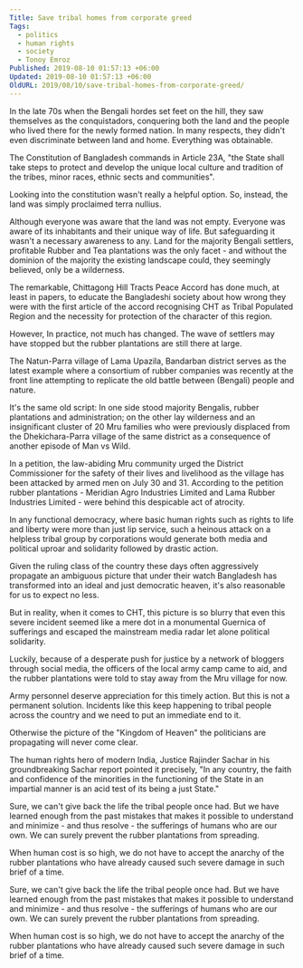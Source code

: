 ```yaml
---
Title: Save tribal homes from corporate greed
Tags:
  - politics
  - human rights
  - society
  - Tonoy Emroz
Published: 2019-08-10 01:57:13 +06:00
Updated: 2019-08-10 01:57:13 +06:00
OldURL: 2019/08/10/save-tribal-homes-from-corporate-greed/
---
```


<div>

In the late 70s when the Bengali hordes set feet on the hill, they saw themselves as the conquistadors, conquering both the land and the people who lived there for the newly formed nation. In many respects, they didn't even discriminate between land and home. Everything was obtainable.

The Constitution of Bangladesh commands in Article 23A, "the State shall take steps to protect and develop the unique local culture and tradition of the tribes, minor races, ethnic sects and communities".

Looking into the constitution wasn't really a helpful option. So, instead, the land was simply proclaimed terra nullius.

Although everyone was aware that the land was not empty. Everyone was aware of its inhabitants and their unique way of life. But safeguarding it wasn't a necessary awareness to any. Land for the majority Bengali settlers, profitable Rubber and Tea plantations was the only facet - and without the dominion of the majority the existing landscape could, they seemingly believed, only be a wilderness.

The remarkable, Chittagong Hill Tracts Peace Accord has done much, at least in papers, to educate the Bangladeshi society about how wrong they were with the first article of the accord recognising CHT as Tribal Populated Region and the necessity for protection of the character of this region.

However, In practice, not much has changed. The wave of settlers may have stopped but the rubber plantations are still there at large.

The Natun-Parra village of Lama Upazila, Bandarban district serves as the latest example where a consortium of rubber companies was recently at the front line attempting to replicate the old battle between (Bengali) people and nature.

It's the same old script: In one side stood majority Bengalis, rubber plantations and administration; on the other lay wilderness and an insignificant cluster of 20 Mru families who were previously displaced from the Dhekichara-Parra village of the same district as a consequence of another episode of Man vs Wild.

In a petition, the law-abiding Mru community urged the District Commissioner for the safety of their lives and livelihood as the village has been attacked by armed men on July 30 and 31. According to the petition rubber plantations - Meridian Agro Industries Limited and Lama Rubber Industries Limited - were behind this despicable act of atrocity.

In any functional democracy, where basic human rights such as rights to life and liberty were more than just lip service, such a heinous attack on a helpless tribal group by corporations would generate both media and political uproar and solidarity followed by drastic action.

Given the ruling class of the country these days often aggressively propagate an ambiguous picture that under their watch Bangladesh has transformed into an ideal and just democratic heaven, it's also reasonable for us to expect no less.

But in reality, when it comes to CHT, this picture is so blurry that even this severe incident seemed like a mere dot in a monumental Guernica of sufferings and escaped the mainstream media radar let alone political solidarity.

Luckily, because of a desperate push for justice by a network of bloggers through social media, the officers of the local army camp came to aid, and the rubber plantations were told to stay away from the Mru village for now.

Army personnel deserve appreciation for this timely action. But this is not a permanent solution. Incidents like this keep happening to tribal people across the country and we need to put an immediate end to it.

Otherwise the picture of the "Kingdom of Heaven" the politicians are propagating will never come clear.

The human rights hero of modern India, Justice Rajinder Sachar in his groundbreaking Sachar report pointed it precisely, "In any country, the faith and confidence of the minorities in the functioning of the State in an impartial manner is an acid test of its being a just State."

Sure, we can't give back the life the tribal people once had. But we have learned enough from the past mistakes that makes it possible to understand and minimize - and thus resolve - the sufferings of humans who are our own. We can surely prevent the rubber plantations from spreading.

When human cost is so high, we do not have to accept the anarchy of the rubber plantations who have already caused such severe damage in such brief of a time.

Sure, we can't give back the life the tribal people once had. But we have learned enough from the past mistakes that makes it possible to understand and minimize - and thus resolve - the sufferings of humans who are our own. We can surely prevent the rubber plantations from spreading.

When human cost is so high, we do not have to accept the anarchy of the rubber plantations who have already caused such severe damage in such brief of a time.

</div>
